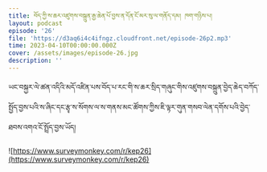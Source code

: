 ```yaml
---
title: བོད་ཀྱི་ས་ཆར་འཛུགས་བསྐྲུན་རྒྱ་ཆེན་པོ་བྱས་ན་དོན་ངོ་མར་སུ་ལ་གནོད་དམ། ཁག་གཉིས་པ།
layout: podcast
episode: '26'
file: 'https://d3aq6i4c4ifngz.cloudfront.net/episode-26p2.mp3'
time: 2023-04-10T00:00:00.000Z
cover: /assets/images/episode-26.jpg
description: ''
---
```


ཡང་བསྐྱར་ལེ་ཚན་འདིའི་མདོ་འཛིན་པས་བོད་པ་རང་གི་ས་ཆར་སྲིད་གཞུང་གིས་འཛུགས་བསྐྲུན་བྱེད་ཆེད་བཀོད་སྤྱོད་བྱས་པའི་ས་ཞིང་དང་རྩྭ་ས་སོགས་ལ་ས་གནས་མང་ཚོགས་ཀྱིས་ཇི་ལྟར་གུན་གསབ་ལེན་དགོས་པའི་བྱེད་ཐབས་འགའ་ངོ་སྤྲོད་བྱས་ཡོད།

![https://www.surveymonkey.com/r/kep26](https://www.surveymonkey.com/r/kep26)
